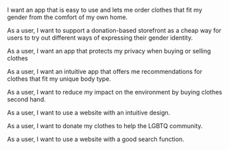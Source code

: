 I want an app that is easy to use and lets me order clothes that fit my gender from the comfort of my own home. 


As a user, I want to support a donation-based storefront as a cheap way for users to try out different ways of expressing their gender identity. 

As a user, I want an app that protects my privacy when buying or selling clothes

As a user, I want an intuitive app that offers me recommendations for clothes that fit my unique body type.


As a user, I want to reduce my impact on the environment by buying clothes second hand.

As a user, I want to use a website with an intuitive design.


As a user, I want to donate my clothes to help the LGBTQ community.

As a user, I want to use a website with a good search function. 
